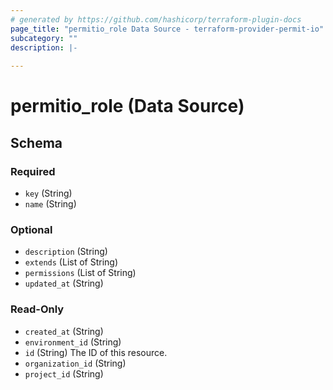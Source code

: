 ```yaml
---
# generated by https://github.com/hashicorp/terraform-plugin-docs
page_title: "permitio_role Data Source - terraform-provider-permit-io"
subcategory: ""
description: |-
  
---
```


# permitio_role (Data Source)





<!-- schema generated by tfplugindocs -->
## Schema

### Required

- `key` (String)
- `name` (String)

### Optional

- `description` (String)
- `extends` (List of String)
- `permissions` (List of String)
- `updated_at` (String)

### Read-Only

- `created_at` (String)
- `environment_id` (String)
- `id` (String) The ID of this resource.
- `organization_id` (String)
- `project_id` (String)
